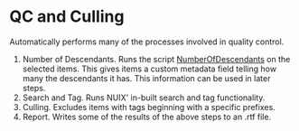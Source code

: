 # QC and Culling
Automatically performs many of the processes involved in quality control.

1. Number of Descendants. Runs the script [NumberOfDescendants](#number-of-descendants) on the selected items.
This gives items a custom metadata field telling how many the descendants it has.
This information can be used in later steps.
2. Search and Tag. Runs NUIX' in-built search and tag functionality.
3. Culling. Excludes items with tags beginning with a specific prefixes.
4. Report. Writes some of the results of the above steps to an .rtf file.

